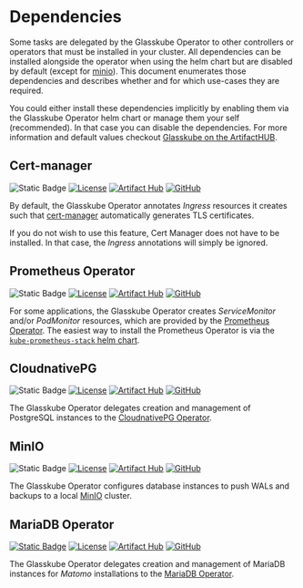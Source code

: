 # Dependencies

Some tasks are delegated by the Glasskube Operator to other controllers or operators that must be installed in your cluster.
All dependencies can be installed alongside the operator when using the helm chart but are disabled by default (except for [minio](#minio)).
This document enumerates those dependencies and describes whether and for which use-cases they are required.

You could either install these dependencies implicitly by enabling them via the Glasskube Operator helm chart or manage them your self (recommended).
In that case you can disable the dependencies.
For more information and default values checkout [Glasskube on the ArtifactHUB](https://artifacthub.io/packages/helm/glasskube/glasskube-operator).

## Cert-manager

![Static Badge](https://img.shields.io/badge/always_required-gray)
[![License](https://img.shields.io/github/license/cert-manager/cert-manager)](https://github.com/cert-manager/cert-manager/blob/master/LICENSE)
[![Artifact Hub](https://img.shields.io/endpoint?url=https://artifacthub.io/badge/repository/cert-manager)](https://artifacthub.io/packages/helm/cert-manager/cert-manager)
[![GitHub](https://img.shields.io/github/stars/cert-manager/cert-manager)](https://github.com/cert-manager/cert-manager)

By default, the Glasskube Operator annotates *Ingress* resources it creates such that [cert-manager](https://cert-manager.io/) automatically generates TLS certificates.

If you do not wish to use this feature, Cert Manager does not have to be installed.
In that case, the *Ingress* annotations will simply be ignored.

## Prometheus Operator

![Static Badge](https://img.shields.io/badge/always_required-gray)
[![License](https://img.shields.io/github/license/prometheus-operator/kube-prometheus)](https://github.com/prometheus-operator/kube-prometheus/blob/master/LICENSE)
[![Artifact Hub](https://img.shields.io/endpoint?url=https://artifacthub.io/badge/repository/kube-prometheus-stack)](https://artifacthub.io/packages/helm/prometheus-community/kube-prometheus-stack)
[![GitHub](https://img.shields.io/github/stars/prometheus-operator/kube-prometheus)](https://github.com/prometheus-operator/kube-prometheus)

For some applications, the Glasskube Operator creates *ServiceMonitor* and/or *PodMonitor* resources, which are provided by the [Prometheus Operator](https://prometheus-operator.dev/).
The easiest way to install the Prometheus Operator is via the [`kube-prometheus-stack` helm chart](https://github.com/prometheus-community/helm-charts/tree/main/charts/kube-prometheus-stack).


## CloudnativePG

![Static Badge](https://img.shields.io/badge/always_required-gray)
[![License](https://img.shields.io/github/license/cloudnative-pg/cloudnative-pg)](https://github.com/cloudnative-pg/cloudnative-pg/blob/master/LICENSE)
[![Artifact Hub](https://img.shields.io/endpoint?url=https://artifacthub.io/badge/repository/cloudnative-pg)](https://artifacthub.io/packages/helm/cloudnative-pg/cloudnative-pg)
[![GitHub](https://img.shields.io/github/stars/cloudnative-pg/cloudnative-pg)](https://github.com/cloudnative-pg/cloudnative-pg)

The Glasskube Operator delegates creation and management of PostgreSQL instances to the [CloudnativePG Operator](https://cloudnative-pg.io/).

## MinIO

![Static Badge](https://img.shields.io/badge/always_required-gray)
[![License](https://img.shields.io/github/license/minio/minio)](https://github.com/minio/minio/blob/master/LICENSE)
[![Artifact Hub](https://img.shields.io/endpoint?url=https://artifacthub.io/badge/repository/minio-official)](https://artifacthub.io/packages/helm/minio-official/minio)
[![GitHub](https://img.shields.io/github/stars/minio/minio)](https://github.com/minio/minio)

The Glasskube Operator configures database instances to push WALs and backups to a local [MinIO](https://min.io/) cluster.

## MariaDB Operator

[![Static Badge](https://img.shields.io/badge/required_for-matomo-blue)](../03_crd-reference/matomo.md)
[![License](https://img.shields.io/github/license/mariadb-operator/mariadb-operator)](https://github.com/mariadb-operator/mariadb-operator/blob/master/LICENSE)
[![Artifact Hub](https://img.shields.io/endpoint?url=https://artifacthub.io/badge/repository/mariadb-operator)](https://artifacthub.io/packages/helm/mariadb-operator/mariadb-operator)
[![GitHub](https://img.shields.io/github/stars/mariadb-operator/mariadb-operator)](https://github.com/mariadb-operator/mariadb-operator)

The Glasskube Operator delegates creation and management of MariaDB instances for *Matomo* installations to the [MariaDB Operator](https://github.com/mariadb-operator/mariadb-operator).
